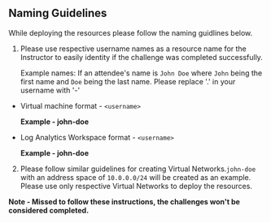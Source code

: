 ## Naming Guidelines

While deploying the resources please follow the naming guidlines below. 
   
1. Please use respective username names as a resource name for the Instructor to easily identity if the challenge was completed successfully. 
 
   Example names: If an attendee's name is `John Doe` where `John` being the first name and `Doe` being the last name. Please replace '.' in your username with '-'

- Virtual machine format - `<username>` 

   **Example - john-doe**


- Log Analytics Workspace format - `<username>`


   **Example - john-doe**

 
2. Please follow similar guidelines for creating Virtual Networks.`john-doe` with an address space of `10.0.0.0/24` will be created as an example. Please use only respective Virtual Networks to deploy the resources. 
	

**Note - Missed to follow these instructions, the challenges won't be considered completed.**

